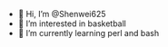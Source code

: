 - 👋 Hi, I’m @Shenwei625
- 👀 I’m interested in basketball
- 🌱 I’m currently learning perl and bash

<!---
Shenwei625/Shenwei625 is a ✨ special ✨ repository because its `README.md` (this file) appears on your GitHub profile.
You can click the Preview link to take a look at your changes.
--->
